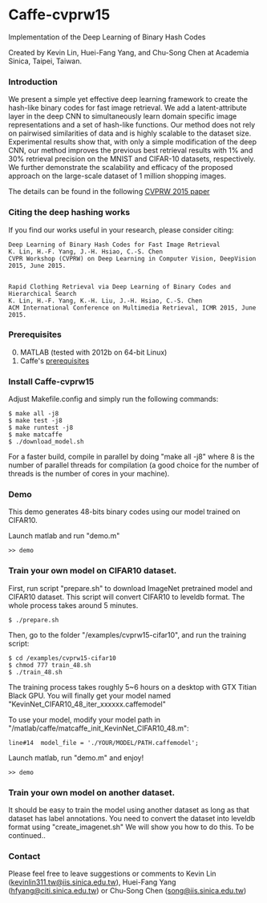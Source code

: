 # Caffe-cvprw15 

Implementation of the Deep Learning of Binary Hash Codes

Created by Kevin Lin, Huei-Fang Yang, and Chu-Song Chen at Academia Sinica, Taipei, Taiwan.

### Introduction

We present a simple yet effective deep learning framework to create the hash-like binary codes for fast image retrieval. We add a latent-attribute layer in the deep CNN to simultaneously learn domain specific image representations and a set of hash-like functions. Our method does not rely on pairwised similarities of data and is highly scalable to the dataset size. Experimental results show that, with only a simple modification of the deep CNN, our method improves the previous best retrieval results with 1% and 30% retrieval precision on the MNIST and CIFAR-10 datasets, respectively. We further demonstrate the scalability and efficacy of the proposed approach on the large-scale dataset of 1 million shopping images.

The details can be found in the following [CVPRW 2015 paper](http://www.iis.sinica.edu.tw/~kevinlin311.tw/cvprw15.pdf)

### Citing the deep hashing works

If you find our works useful in your research, please consider citing:

    Deep Learning of Binary Hash Codes for Fast Image Retrieval
    K. Lin, H.-F. Yang, J.-H. Hsiao, C.-S. Chen
    CVPR Workshop (CVPRW) on Deep Learning in Computer Vision, DeepVision 2015, June 2015.


    Rapid Clothing Retrieval via Deep Learning of Binary Codes and Hierarchical Search
    K. Lin, H.-F. Yang, K.-H. Liu, J.-H. Hsiao, C.-S. Chen
    ACM International Conference on Multimedia Retrieval, ICMR 2015, June 2015.

 
### Prerequisites

  0. MATLAB (tested with 2012b on 64-bit Linux)
  0. Caffe's [prerequisites](http://caffe.berkeleyvision.org/installation.html#prequequisites)


### Install Caffe-cvprw15

Adjust Makefile.config and simply run the following commands:

    $ make all -j8
    $ make test -j8
    $ make runtest -j8
    $ make matcaffe
    $ ./download_model.sh

For a faster build, compile in parallel by doing "make all -j8" where 8 is the number of parallel threads for compilation (a good choice for the number of threads is the number of cores in your machine).



### Demo

This demo generates 48-bits binary codes using our model trained on CIFAR10.
 
Launch matlab and run "demo.m"
    
    >> demo



### Train your own model on CIFAR10 dataset.

First, run script "prepare.sh" to download ImageNet pretrained model and CIFAR10 dataset. This script will convert CIFAR10 to leveldb format. The whole process takes around 5 minutes.


    $ ./prepare.sh


Then, go to the folder "/examples/cvprw15-cifar10", and run the training script:


    $ cd /examples/cvprw15-cifar10
    $ chmod 777 train_48.sh
    $ ./train_48.sh


The training process takes roughly 5~6 hours on a desktop with GTX Titian Black GPU.
You will finally get your model named "KevinNet_CIFAR10_48_iter_xxxxxx.caffemodel"

To use your model, modify your model path in "/matlab/caffe/matcaffe_init_KevinNet_CIFAR10_48.m":

```
line#14  model_file = './YOUR/MODEL/PATH.caffemodel';
```

Launch matlab, run "demo.m" and enjoy!
    
    >> demo




### Train your own model on another dataset.

It should be easy to train the model using another dataset as long as that dataset has label annotations. You need to convert the dataset into leveldb format using "create_imagenet.sh"  We will show you how to do this. To be continued..

 



### Contact

Please feel free to leave suggestions or comments to Kevin Lin (kevinlin311.tw@iis.sinica.edu.tw), Huei-Fang Yang (hfyang@citi.sinica.edu.tw) or Chu-Song Chen (song@iis.sinica.edu.tw)



